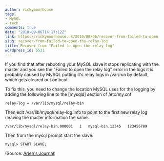 ```yaml
---
author: rickymoorhouse
tags:
- MySQL
- tech
comments: true
date: "2010-09-06T14:17:12Z"
link: https://rickymoorhouse.uk/2010/09/06/recover-from-failed-to-open-the-relay-log/
slug: recover-from-failed-to-open-the-relay-log
title: Recover from "Failed to open the relay log"
wordpress_id: 5531
---
```


If you find that after rebooting your MySQL slave it stops replicating with the master and you see the "Failed to open the relay log" error in the logs it is probably caused by MySQL putting it's relay logs in /var/run by default, which gets cleared out on boot.




To fix this, you need to change the location MySQL uses for the logging by adding the following line to the [mysqld] section of /etc/my.cnf




`relay-log = /var/lib/mysql/relay-bin`




Then edit /var/lib/mysql/relay-log.info to point to the first new relay log (leaving the master information the same.





`/var/lib/mysql/relay-bin.000001  
1  
mysql-bin.12345  
123456789`





Then from the mysql prompt start the slave:




`mysql> START SLAVE;`




(Source: [Arjen's Journal](http://arjen-lentz.livejournal.com/115899.html))



